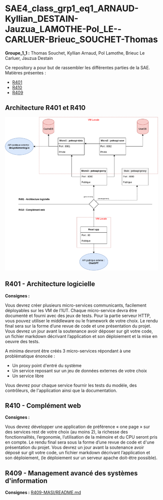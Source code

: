 # SAE4_class_grp1_eq1_ARNAUD-Kyllian_DESTAIN-Jauzua_LAMOTHE-Pol_LE--CARLUER-Brieuc_SOUCHET-Thomas

**Groupe_1_1 :** Thomas Souchet, Kyllian Arnaud, Pol Lamothe, Brieuc Le Carluer, Jauzua Destain

Ce repository a pour but de rassembler les différentes parties de la SAE. Matières présentes :

* [R401](#r401---architecture-logicielle)
* [R410](#r410---complement-web)
* [R409](#r409---managment-avance-des-systemes-d-information)

## Architecture R401 et R410

![schema](./commun/Architecture-globale.drawio.png)

## R401 - Architecture logicielle

**Consignes :**

Vous devrez créer plusieurs micro-services communicants, facilement déployables sur les VM de l’IUT. Chaque micro-service devra être documenté et fourni avec des jeux de tests. Pour la partie serveur HTTP, vous pouvez utiliser le middleware ou le framework de votre choix. Le rendu final sera sur la forme d’une revue de code et une présentation du projet. Vous devrez un jour avant la soutenance avoir déposer sur git votre code, un fichier markdown décrivant l’application et son déploiement et la mise en oeuvre des tests.

A minima devront être créés 3 micro-services répondant à une problématique énoncée :

 * Un proxy point d'entré du système
 * Un service reposant sur un jeu de données externes de votre choix
 * Un service libre

Vous devrez pour chaque service fournir les tests du modèle, des contrôleurs, de l'application ainsi que la documentation.

## R410 - Complément web

**Consignes :**

Vous devrez développer une application de préférence « one page » sur des services rest de votre choix (au moins 2), la richesse des fonctionnalités, l’ergonomie, l’utilisation de la mémoire et du CPU seront pris en compte. Le rendu final sera sous la forme d’une revue de code et d'une présentation du projet. Vous devrez un jour avant la soutenance avoir déposé sur git votre code, un fichier markdown décrivant l’application et son déploiement, (le déploiement sur un serveur apache doit-être possible).

## R409 - Management avancé des systèmes d'information

**Consignes :** [R409-MASI/README.md](https://gitlab.univ-nantes.fr/pub/but/but2/sae4/sae4_class_grp1_eq1_arnaud-kyllian_destain-jauzua_lamothe-pol_le-carluer-brieuc_souchet-thomas/-/blob/main/R409-MASI/README.md?ref_type=heads)